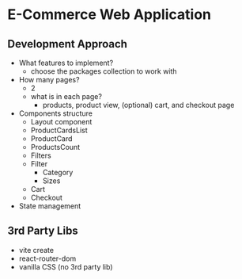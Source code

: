 # E-Commerce Web Application

## Development Approach

- What features to implement?
  - choose the packages collection to work with
- How many pages?
  - 2
  - what is in each page?
    - products, product view, (optional) cart, and checkout page
- Components structure
  - Layout component
  - ProductCardsList
  - ProductCard
  - ProductsCount
  - Filters
  - Filter
    - Category
    - Sizes
  - Cart
  - Checkout
- State management

## 3rd Party Libs

- vite create
- react-router-dom
- vanilla CSS (no 3rd party lib)
